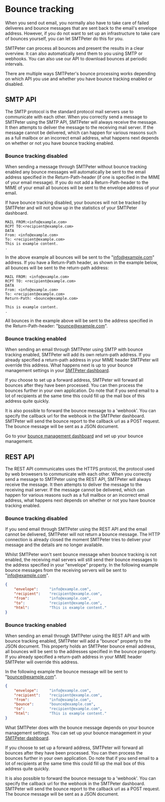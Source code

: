 # Bounce tracking

When you send out email, you normally also have to take care of failed deliveres 
and bounce messages that are sent back to the email's envelope address. However, 
if you do not want to set up an infrastructure to take care of bounces yourself, 
you can let SMTPeter do this for you. 

SMTPeter can process all bounces and present the results in a clear overview. It 
can also automatically send them to you using SMTP or webhooks. You can also use 
our API to download bounces at periodic intervals. 

There are multiple ways SMTPeter's bounce processing works depending on which API 
you use and whether you have bounce tracking enabled or disabled. 


## SMTP API

The SMTP protocol is the standard protocol mail servers use to communicate with each 
other. When you correctly send a message to SMTPeter using the SMTP API, SMTPeter will 
always receive the message. It then attempts to deliver the message to the receiving 
mail server. If the message cannot be delivered, which can happen for various reasons 
such as a full mailbox or an incorrect email address, what happens next depends on whether 
or not you have bounce tracking enabled.

### Bounce tracking disabled

When sending a message through SMTPeter without bounce tracking enabled any bounce messages 
will automatically be sent to the email address specified in the Return-Path-header 
(if one is specified in the MIME of your email message). If you do not add a 
Return-Path-header to the MIME of your email all bounces will be sent to the envelope 
address of your email. 

If have bounce tracking disabled, your bounces will not be tracked by SMTPeter 
and will not show up in the statistics of your SMTPeter dashboard. 

```
MAIL FROM:<info@example.com>
RCPT TO:<recipient@example.com>
DATA
From: <info@example.com>
To: <recipient@example.com>
This is example content. 
.
```

In the above example all bounces will be sent to the "info@example.com" address. If you 
have a Return-Path header, as shown in the example below, all bounces will be sent to 
the return-path address:

```
MAIL FROM: <info@example.com>
RCPT TO: <recipient@example.com>
DATA
From: <info@example.com>
To: <recipient@example.com>
Return-Path: <bounce@example.com>

This is example content. 
.
```

All bounces in the example above will be sent to the address specified in the Return-Path-header: 
"bounce@example.com". 

### Bounce tracking enabled

When sending an email through SMTPeter using SMTP with bounce tracking enabled, SMTPeter will 
add its own return-path address. If you already specified a return-path address in your MIME header 
SMTPeter will override this address. What happens next is up to your bounce management 
settings in your [SMTPeter dashboard](copernica-docs:SMTPeter/dashboard/bounce-management).

If you choose to set up a forward address, SMTPeter will forward all bounces after they have been 
processed. You can then process the bounces further in your own application. Do note that if you 
send email to a lot of recipients at the same time this could fill up the mail box of this address 
quite quickly. 

It is also possible to forward the bounce message to a 'webhook'. You can specify the 
callback url for the webhook in the SMTPeter dashboard. SMTPeter will send the bounce report to 
the callback url as a POST request. The bounce message will be sent as a JSON document. 
<!--
Example of a bounce message to callback url

-->

Go to your [bounce management dashboard](https://www.smtpeter.com//app/#/admin/bounce-management "Bounce Management Dasbhoard") 
and set up your bounce management. 


## REST API

The REST API communicates uses the HTTPS protocol, the protocol used by web browesers to communicate
with each other. When you correctly send a message to SMTPeter using the REST API, SMTPeter will 
always receive the message. It then attempts to deliver the message to the receiving 
mail server. If the message cannot be delivered, which can happen for various reasons 
such as a full mailbox or an incorrect email address, what happens next depends on whether 
or not you have bounce tracking enabled. 

### Bounce tracking disabled

If you send email through SMTPeter using the REST API and the email cannot be delivered, SMTPeter will not 
return a bounce message. The HTTP connection is already closed the moment SMTPeter tries to deliver your message 
and the details are no longer available. 

Whilst SMTPeter won't sent bounce message when bounce tracking is not enabled, the receiving mail servers 
will still send their bounce messages to the address specified in your "envelope" property. In the following 
example bounce messages from the receiving servers will be sent to "info@example.com". 

```json
{
    "envelope":     "info@example.com",
    "recipient":    "recipient@example.com",
    "from":         "info@example.com",
    "to":           "recipient@example.com",
    "html":         "This is example content."
}
```

### Bounce tracking enabled

When sending an email through SMTPeter using the REST API and with bounce tracking enabled, SMTPeter 
will add a "bounce" property to the JSON document. This property holds an SMTPeter bounce email address, 
all bounces will be sent to the addresses specified in the bounce property. If you already specified a 
return-path address in your MIME header SMTPeter will override this address. 

In the following example the bounce message will be sent to "bounce@example.com".

```json
{
    "envelope":     "info@example.com",
    "recipient":    "recipient@example.com",
    "from":         "info@example.com",
    "bounce":       "bounce@example.com",
    "to":           "recipient@example.com",
    "html":         "This is example content."
}
```

What SMTPeter does with the bounce message depends on your bounce management settings. You 
can set up your bounce management in your [SMTPeter dashboard](copernica-docs:SMTPeter/dashboard/bounce-management). 

If you choose to set up a forward address, SMTPeter will forward all bounces after they have been 
processed. You can then process the bounces further in your own application. Do note that if you 
send email to a lot of recipients at the same time this could fill up the mail box of this address 
quite quickly. 

It is also possible to forward the bounce message to a 'webhook'. You can specify the 
callback url for the webhook in the SMTPeter dashboard. SMTPeter will send the bounce report to 
the callback url as a POST request. The bounce message will be sent as a JSON document. 

